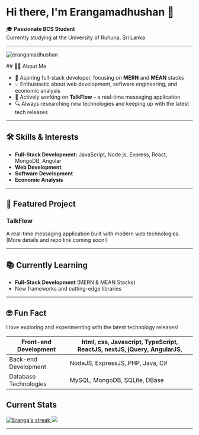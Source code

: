 <!--## Hi, I'm Eranga Madhushan. BCS student at the University of Ruhuna, Sri Lanka
### Full-Stack Developer
### passionate web developer and researcher-->
<!--![img](https://github.com/user-attachments/assets/dc005b1a-0c27-4d5b-b1b8-ea6ff06893cf)<br/>
<br/>

<div align="center"><img src="https://capsule-render.vercel.app/api?type=waving&color=gradient&height=200&section=header&text=Hi%20There!%20👋&fontSize=75&animation=fadeIn&fontAlignY=35&desc=I'm%20Eranga%20Madhushan%20|BCS%20Student%20at%20University%20of%20Ruhuna%20,Sri%20Lanka&descAlignY=55&descAlign=62" alt="Introduction"/></div>
<h1 align="center">FullStack Developer from Sri Lanka.</h1>
<p align="left"> <img src="https://komarev.com/ghpvc/?username=erangamadhushan&label=Profile%20views&color=blue&style=flat" alt="erangamadhushan" /> </p>
Sri Lanka's Most Active GitHub Users Rank:<img src="https://user-badge.committers.top/sri_lanka/Erangamadhushan.svg"/>
Total time coded since Mar 22, 2025 :
<img src="https://wakatime.com/badge/user/11c2a7f7-000a-495d-81ba-833ef045dccf.svg"/>


![GitHub Followers](https://img.shields.io/github/followers/Erangamadhushan?style=flat&logo=github&logoColor=ffffff&labelColor=575757&color=1183c3)
![GitHub Commit Activity](https://img.shields.io/github/commit-activity/y/Erangamadhushan/Erangamadhushan/main?color=blue&label=Commit%20Activity)
![GitHub Stars](https://img.shields.io/github/stars/Erangamadhushan?style=flat&logo=github&logoColor=ffffff&labelColor=575757&color=1183c3)


Here are some ideas to get you started:

- 🔭 I’m currently working on the EMCSS Project
- 🌱 I’m currently learning ReactJS and NodeJS
- 👯 I’m looking to collaborate on Web Development Projects
- 🤔 I’m looking for help with your full-stack projects
- 💬 Ask me about JavaScript and TypeScript
- 📫 How to reach me: <a mailto="erangamadhushann956@gmail.com">erangamadhushann956@gmail.com</a>
- 😄 Pronouns: EM956
- ⚡ Fun fact: Coding

🎓 Computer Science Student | Active Researcher @ junior economic analyst | 🌐 Front-End Developer | Tech Enthusiate | NodeJS backend Developer | UI/UX Designer 

## 🔧 Technologies & Tools

- Languages: HTML, CSS, JavaScript, C, Java, 
- Frameworks: React, TailwindCSS, Bootstrap, jQuery, AngularJS
- Tools: VS Code, Git, Figma, Photoshop, Lightroom, Framer Motion, GitHub, GitLab
- Other: MS Word, Excel, Canva, PowerPoint, MS Access
- I’m currently learning ReactJS, NodeJS, and  Java Programming
## 🌱 Fun Facts
- I love baking and coding!

# Tech Stack


### Languages I'm good at


![JavaScript](https://img.shields.io/badge/JavaScript-323330?style=for-the-badge&logo=javascript&logoColor=F7DF1E)
![TypeScript](https://img.shields.io/badge/TypeScript-007ACC?style=for-the-badge&logo=typescript&logoColor=white)
![HTML](https://img.shields.io/badge/HTML-239120?style=for-the-badge&logo=html5&logoColor=white)
![CSS](https://img.shields.io/badge/CSS-2198f3?&style=for-the-badge&logo=css3&logoColor=white)
![JAVA](https://img.shields.io/badge/JAVA-ff0000?&style=for-the-badge&logo=java&Color=white)
![C](https://img.shields.io/badge/C-ffff00?&style=for-the-badge&logo=c&Color=white)


### Technologies   

![Tailwindcss](https://img.shields.io/badge/Tailwindcss-0000fe?&style=for-the-badge&logo=tailwindcss&Color=white)
![Bootstrap](https://img.shields.io/badge/BOOTSTRAP-0FFFFF?&style=for-the-badge&logo=bootstrap&Color=white)
![JQUERY](https://img.shields.io/badge/jQuery-000000?&style=for-the-badge&logo=jquery&Color=white)
![React](https://img.shields.io/badge/React-20232A?style=for-the-badge&logo=react&logoColor=61DAFB)
![Node.js](https://img.shields.io/badge/Node.js-43853D?style=for-the-badge&logo=node.js&logoColor=white)
![Express.js](https://img.shields.io/badge/Express.js-404D59?style=for-the-badge)
![MarkDown](https://img.shields.io/badge/Markdown-000000?style=for-the-badge&logo=markdown&logoColor=white)
![Heroku](https://img.shields.io/badge/Heroku-430098?style=for-the-badge&logo=heroku&logoColor=white)
![Netlify](	https://img.shields.io/badge/Netlify-00C1B7?style=for-the-badge&logo=netlify&logoColor=white)

### DataBase   

![MongoDB](https://img.shields.io/badge/MongoDB-4EA94B?style=for-the-badge&logo=mongodb&logoColor=white)
![MySQL](https://img.shields.io/badge/MySQL-4EA90B?style=for-the-badge&logo=mysql&logoColor=white)

### In Platform
![GitHub](https://img.shields.io/badge/Git%20Hub-1877F2?logo=github&logoColor=white&style=for-the-badge)
![Gmail](https://img.shields.io/badge/Gmail-FAB12F?logo=gmail&logoColor=white&style=for-the-badge)
![LinkedIn](https://img.shields.io/badge/LinkedIn-0A66C2?logo=linkedin&logoColor=white&style=for-the-badge)
![WhatsApp](https://img.shields.io/badge/WhatsApp-25D366?logo=whatsapp&logoColor=white&style=for-the-badge)
![FaceBook](https://img.shields.io/badge/Facebook-1877F2?logo=facebook&logoColor=white&style=for-the-badge)
### Competitive Programming Profiles (Judge me by my Prime) 

<a href="https://leetcode.com/u/Eranga_Madhushan/">![](https://img.shields.io/badge/LeetCode-FFA116.svg?style=for-the-badge&logo=LeetCode&logoColor=white) </a>
<a href="https://www.hackerrank.com/profile/Team_337">![](https://img.shields.io/badge/HackerRank-00EA64.svg?style=for-the-badge&logo=HackerRank&logoColor=white)</a>
<br> 

</br>
<h2>Top Projects</h2>
<p>
  <a href="https://github.com/Erangamadhushan/Git-School.git"><img width="278" src="https://denvercoder1-github-readme-stats.vercel.app/api/pin/?username=Erangamadhushan&repo=Git-School&theme=dark&bg_color=0D1017&title_color=E8EDF3&hide_border=false&icon_color=E8EDF3&show_icons=false&border_radius=0" alt="Git School"></a>
  <a href="https://github.com/Erangamadhushan/Resource-Bank.git">
	  <img width="278" src="https://denvercoder1-github-readme-stats.vercel.app/api/pin/?username=Erangamadhushan&repo=Resource-Bank&theme=dark&bg_color=0D1017&title_color=E8EDF3&hide_border=false&icon_color=E8EDF3&show_icons=false&border_radius=0" alt="Password-Manager"></a>
  <a href="https://github.com/Erangamadhushan/Mini-Project-level1-sem1-.git">
	  <img width="278" src="https://denvercoder1-github-readme-stats.vercel.app/api/pin/?username=Erangamadhushan&repo=Mini-Project-level1-sem1-&theme=dark&bg_color=0D1017&title_color=E8EDF3&hide_border=false&icon_color=E8EDF3&show_icons=false&border_radius=0" alt="Mini-Project-level1-sem1-">
  </a>
  </br>

  
  </p>
  <p style="align:left;padding:10px;">
    <a href="https://github.com/Erangamadhushan?tab=repositories"><img alt="Static Badge" src="https://img.shields.io/badge/All%20Projects-05122A?style=flat-square"></a>
  </p>



</br>
<h2>Current Stats</h2>

<div>
<a href="https://github.com/Erangamadhushan">
      <img alt="Eranga's streak" src="https://github-readme-streak-stats-9m8ugfa77-denvercoder1.vercel.app/?user=Erangamadhushan&theme=monokai-metallian&border_radius=0&card_width=417&card_height=194&background=0D1017&fire=E8EDF3&currStreakNum=E8EDF3&sideNums=E8EDF3&currStreakLabel=E8EDF3&sideLabels=E8EDF3F0&dates=E8EDF3D5&ring=E8EDF3F0&card_width=400&card_height=195"/>
    </a>
  <a href="https://github.com/Erangamadhushan">
<img src="https://github-readme-stats.vercel.app/api?username=Erangamadhushan&show_icons=true&bg_color=0D1017&border_radius=0&text_color=E8EDF3D5&title_color=E8EDF3&icon_color=E8EDF3&hide_border=false&card_width=414&card_height=195"/>
    </a>
</div>



![Erangamadhushan's Graph](https://github-readme-activity-graph.vercel.app/graph?username=Erangamadhushan&custom_title=Eranga's%20GitHub%20Activity%20Graph&bg_color=0d1017&color=e8edf3&line=e8edf3&point=e8edf3&area_color=FFFFFF&title_color=FFFFFF&area=true)

</details>
 <table>
  <tr>
     <td style="width:50%; background-color:#0d1017">
     <a href="https://wakatime.com"><img src="https://wakatime.com/share/@Erangamadhushan/226cc6db-bb6a-4be7-a59c-eeb94af61832.png" /></a>
   </td>
    <td style="width=50%">
      <img src="https://github-readme-stats.vercel.app/api/wakatime?username=Erangamadhushan&bg_color=0d1017&color=e8edf3&line=e8edf3&point=e8edf3&area_color=FFFFFF&title_color=FFFFFF&area=true"/>
   </td>
  </tr>
 </table>
<h2 align="center">Thanks for watching my profile. Have a nice day !!</h2>

<div align="center">
 <img src="https://capsule-render.vercel.app/api?type=waving&color=gradient&height=100&section=footer"/>
</div>
<p>Last Edited on 06/05/2025</p>-->

# Hi there, I'm Erangamadhushan 👋

🎓 **Passionate BCS Student**  
Currently studying at the University of Ruhuna, Sri Lanka

---
<p align="left"> <img src="https://komarev.com/ghpvc/?username=erangamadhushan&label=Profile%20views&color=blue&style=flat" alt="erangamadhushan" /> </p>
## 👨‍💻 About Me

- 🚀 Aspiring full-stack developer, focusing on **MERN** and **MEAN** stacks
- 💡 Enthusiastic about web development, software engineering, and economic analysis
- 🔭 Actively working on **TalkFlow** – a real-time messaging application
- 🔍 Always researching new technologies and keeping up with the latest tech releases

---

## 🛠️ Skills & Interests

- **Full-Stack Development:** JavaScript, Node.js, Express, React, MongoDB, Angular
- **Web Development**
- **Software Development**
- **Economic Analysis**

---

## 🌟 Featured Project

### TalkFlow
A real-time messaging application built with modern web technologies. (More details and repo link coming soon!)

---

## 📚 Currently Learning

- **Full-Stack Development** (MERN & MEAN Stacks)
- New frameworks and cutting-edge libraries

---

## 🤓 Fun Fact

I love exploring and experimenting with the latest technology releases!


| Front-end Development | html, css, Javascript, TypeScript, ReactJS, nextJS, jQuery, AngularJS,  |
| ------- | ------- |
| Back-end Development | NodeJS, ExpressJS, PHP, Java, C# |
| Database Technologies | MySQL, MongoDB, SQLite, DBase | 

<h2>Current Stats</h2>

<div>
<a href="https://github.com/Erangamadhushan">
      <img alt="Eranga's streak" src="https://github-readme-streak-stats-9m8ugfa77-denvercoder1.vercel.app/?user=Erangamadhushan&theme=monokai-metallian&border_radius=0&card_width=417&card_height=194&background=0D1017&fire=FF0000&currStreakNum=FF0000&sideNums=FF0000&currStreakLabel=FF0000&sideLabels=FF0000&dates=E8EDF3D5&ring=E8EDF3F0&card_width=400&card_height=195"/>
    </a>
  <a href="https://github.com/Erangamadhushan">
<img src="https://github-readme-stats.vercel.app/api?username=Erangamadhushan&show_icons=true&bg_color=0D1017&border_radius=0&text_color=FF0000&title_color=FF0000&icon_color=FF0000&hide_border=false&card_width=414&card_height=195"/>
    </a>
</div>

<!--## 🌐 Connect with Me-->

<!-- Add your social and portfolio links here -->
<!--
[LinkedIn]()
[Twitter]()
[Personal Website]()
-->

---

<!-- Add GitHub stats, contribution graph, or special sections here if you wish -->
